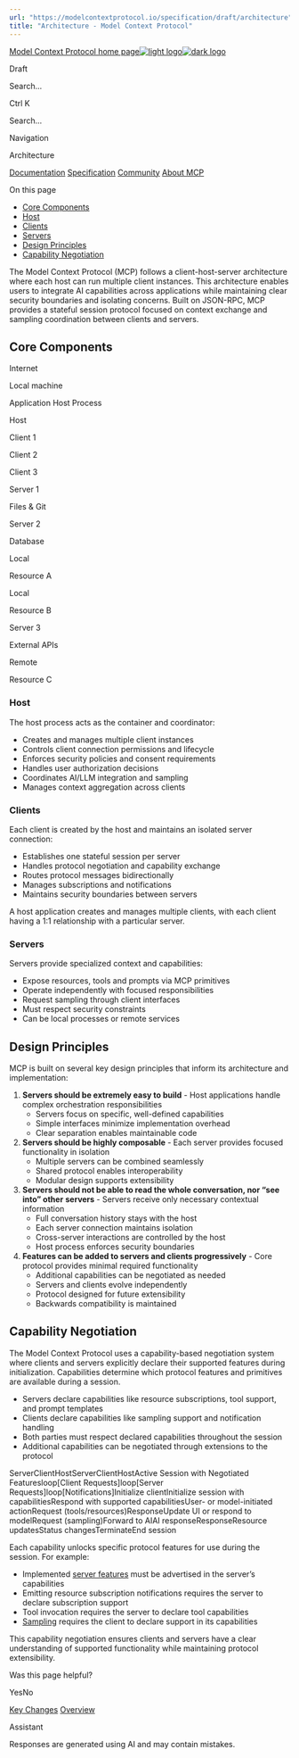 ```yaml
---
url: "https://modelcontextprotocol.io/specification/draft/architecture"
title: "Architecture - Model Context Protocol"
---
```


[Model Context Protocol home page![light logo](https://mintlify.s3.us-west-1.amazonaws.com/mcp/logo/light.svg)![dark logo](https://mintlify.s3.us-west-1.amazonaws.com/mcp/logo/dark.svg)](https://modelcontextprotocol.io/)

Draft

Search...

Ctrl K

Search...

Navigation

Architecture

[Documentation](https://modelcontextprotocol.io/docs/getting-started/intro) [Specification](https://modelcontextprotocol.io/specification/2025-06-18) [Community](https://modelcontextprotocol.io/community/communication) [About MCP](https://modelcontextprotocol.io/about)

On this page

- [Core Components](https://modelcontextprotocol.io/specification/draft/architecture#core-components)
- [Host](https://modelcontextprotocol.io/specification/draft/architecture#host)
- [Clients](https://modelcontextprotocol.io/specification/draft/architecture#clients)
- [Servers](https://modelcontextprotocol.io/specification/draft/architecture#servers)
- [Design Principles](https://modelcontextprotocol.io/specification/draft/architecture#design-principles)
- [Capability Negotiation](https://modelcontextprotocol.io/specification/draft/architecture#capability-negotiation)

The Model Context Protocol (MCP) follows a client-host-server architecture where each
host can run multiple client instances. This architecture enables users to integrate AI
capabilities across applications while maintaining clear security boundaries and
isolating concerns. Built on JSON-RPC, MCP provides a stateful session protocol focused
on context exchange and sampling coordination between clients and servers.

## [​](https://modelcontextprotocol.io/specification/draft/architecture\#core-components)  Core Components

Internet

Local machine

Application Host Process

Host

Client 1

Client 2

Client 3

Server 1

Files & Git

Server 2

Database

Local

Resource A

Local

Resource B

Server 3

External APIs

Remote

Resource C

### [​](https://modelcontextprotocol.io/specification/draft/architecture\#host)  Host

The host process acts as the container and coordinator:

- Creates and manages multiple client instances
- Controls client connection permissions and lifecycle
- Enforces security policies and consent requirements
- Handles user authorization decisions
- Coordinates AI/LLM integration and sampling
- Manages context aggregation across clients

### [​](https://modelcontextprotocol.io/specification/draft/architecture\#clients)  Clients

Each client is created by the host and maintains an isolated server connection:

- Establishes one stateful session per server
- Handles protocol negotiation and capability exchange
- Routes protocol messages bidirectionally
- Manages subscriptions and notifications
- Maintains security boundaries between servers

A host application creates and manages multiple clients, with each client having a 1:1
relationship with a particular server.

### [​](https://modelcontextprotocol.io/specification/draft/architecture\#servers)  Servers

Servers provide specialized context and capabilities:

- Expose resources, tools and prompts via MCP primitives
- Operate independently with focused responsibilities
- Request sampling through client interfaces
- Must respect security constraints
- Can be local processes or remote services

## [​](https://modelcontextprotocol.io/specification/draft/architecture\#design-principles)  Design Principles

MCP is built on several key design principles that inform its architecture and
implementation:

1. **Servers should be extremely easy to build**   - Host applications handle complex orchestration responsibilities
   - Servers focus on specific, well-defined capabilities
   - Simple interfaces minimize implementation overhead
   - Clear separation enables maintainable code
2. **Servers should be highly composable**   - Each server provides focused functionality in isolation
   - Multiple servers can be combined seamlessly
   - Shared protocol enables interoperability
   - Modular design supports extensibility
3. **Servers should not be able to read the whole conversation, nor “see into” other**
**servers**   - Servers receive only necessary contextual information
   - Full conversation history stays with the host
   - Each server connection maintains isolation
   - Cross-server interactions are controlled by the host
   - Host process enforces security boundaries
4. **Features can be added to servers and clients progressively**   - Core protocol provides minimal required functionality
   - Additional capabilities can be negotiated as needed
   - Servers and clients evolve independently
   - Protocol designed for future extensibility
   - Backwards compatibility is maintained

## [​](https://modelcontextprotocol.io/specification/draft/architecture\#capability-negotiation)  Capability Negotiation

The Model Context Protocol uses a capability-based negotiation system where clients and
servers explicitly declare their supported features during initialization. Capabilities
determine which protocol features and primitives are available during a session.

- Servers declare capabilities like resource subscriptions, tool support, and prompt
templates
- Clients declare capabilities like sampling support and notification handling
- Both parties must respect declared capabilities throughout the session
- Additional capabilities can be negotiated through extensions to the protocol

ServerClientHostServerClientHostActive Session with Negotiated Featuresloop\[Client Requests\]loop\[Server Requests\]loop\[Notifications\]Initialize clientInitialize session with capabilitiesRespond with supported capabilitiesUser- or model-initiated actionRequest (tools/resources)ResponseUpdate UI or respond to modelRequest (sampling)Forward to AIAI responseResponseResource updatesStatus changesTerminateEnd session

Each capability unlocks specific protocol features for use during the session. For
example:

- Implemented [server features](https://modelcontextprotocol.io/specification/draft/server) must be advertised in the
server’s capabilities
- Emitting resource subscription notifications requires the server to declare
subscription support
- Tool invocation requires the server to declare tool capabilities
- [Sampling](https://modelcontextprotocol.io/specification/draft/client) requires the client to declare support in its
capabilities

This capability negotiation ensures clients and servers have a clear understanding of
supported functionality while maintaining protocol extensibility.

Was this page helpful?

YesNo

[Key Changes](https://modelcontextprotocol.io/specification/draft/changelog) [Overview](https://modelcontextprotocol.io/specification/draft/basic)

Assistant

Responses are generated using AI and may contain mistakes.